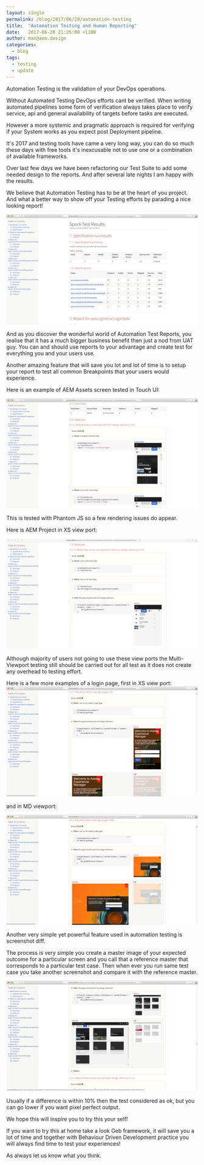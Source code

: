 ```yaml
---
layout: single
permalink: /blog/2017/06/28/automation-testing
title:  "Automation Testing and Human Reporting"
date:   2017-06-28 21:25:00 +1100
author: max@aem.design
categories:
  - blog
tags:
  - testing
  - update
---
```


Automation Testing is the validation of your DevOps operations.

Without Automated Testing DevOps efforts cant be verified. When writing automated pipelines some form of verification always takes place to verify service, api and general availability of targets before tasks are executed.

However a more systemic and pragmatic approach is required for verifying if your System works as you expect post Deployment pipeline.

It's 2017 and testing tools have came a very long way, you can do so much these days with free tools it's inexcusable not to use one or a combination of available frameworks.

Over last few days we have been refactoring our Test Suite to add some needed design to the reports. And after several late nights I am happy with the results.

We believe that Automation Testing has to be at the heart of you project. And what a better way to show off your Testing efforts by parading a nice looking report!

![Automation Testing Report](/assets/images/automation-testing/phantomjs-reports.png)

And as you discover the wonderful world of Automation Test Reports, you realise that it has a much bigger business benefit then just a nod from UAT guy. You can and should use reports to your advantage and create test for everything you and your users use.

Another amazing feature that will save you lot and lot of time is to setup your report to test all common Breakpoints that your users would experience.

Here is an example of AEM Assets screen tested in Touch UI:

![AEM Touch UI Assets XS PhantomJS](/assets/images/automation-testing/phantomjs-assets.png)

This is tested with Phantom JS so a few rendering issues do appear.

Here is AEM Project in XS view port:

![AEM Touch UI Project XS PhantomJS](/assets/images/automation-testing/phantomjs-projects.png)

Although majority of users not going to use these view ports the Multi-Viewport testing still should be carried out for all test as it does not create any overhead to testing effort.

Here is a few more examples of a login page, first in XS view port:
![AEM Touch UI Login XS PhantomJS](/assets/images/automation-testing/phantomjs-login-xs.png)

and in MD viewport:

![AEM Touch UI Login MD PhantomJS](/assets/images/automation-testing/phantomjs-login-md.png)

Another very simple yet powerful feature used in automation testing is screenshot diff.

The process is very simple you create a master image of your expected outcome for a particular screen and you call that a reference master that corresponds to a particular test case. Then when ever you run same test case you take another screenshot and compare it with the reference master.

![AEM Touch UI Diff MD PhantomJS](/assets/images/automation-testing/phantomjs-diff-md.png)

Usually if a difference is within 10% then the test considered as ok, but you can go lower if you want pixel perfect output.

We hope this will inspire you to try this your self!

If you want to try this at home take a look Geb framework, it will save you a lot of time and together with Behaviour Driven Development practice you will always find time to test your experiences!

As always let us know what you think.
